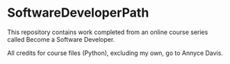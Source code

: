 # SoftwareDeveloperPath
This repository contains work completed from an online course series called Become a Software Developer. 

All credits for course files (Python), excluding my own, go to Annyce Davis. 
